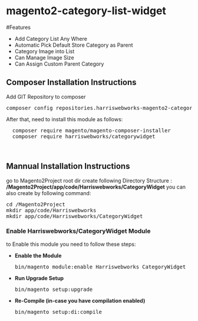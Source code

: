 # magento2-category-list-widget

#Features
<ul>
<li>Add Category List Any Where</li>
<li>Automatic Pick Default Store Category as Parent</li>
<li>Category Image into List</li>
<li>Can Manage Image Size</li>
<li>Can Assign Custom Parent Category</li>
</ul>

<h2>Composer Installation Instructions</h2>
Add GIT Repository to composer
<pre>
composer config repositories.harriswebworks-magento2-category-widget vcs https://github.com/harriswebworks/magento2-category-list-widget/
</pre>

After that, need to install this module as follows:
<pre>
  composer require magento/magento-composer-installer
  composer require harriswebworks/categorywidget
</pre>


<br/>
<h2> Mannual Installation Instructions</h2>
go to Magento2Project root dir 
create following Directory Structure :<br/>
<strong>/Magento2Project/app/code/Harriswebworks/CategoryWidget</strong>
you can also create by following command:
<pre>
cd /Magento2Project
mkdir app/code/Harriswebworks
mkdir app/code/Harriswebworks/CategoryWidget
</pre>



<h3> Enable Harriswebworks/CategoryWidget Module</h3>
to Enable this module you need to follow these steps:

<ul>
<li>
<strong>Enable the Module</strong>
<pre>bin/magento module:enable Harriswebworks_CategoryWidget</pre></li>
<li>
<strong>Run Upgrade Setup</strong>
<pre>bin/magento setup:upgrade</pre></li>
<li>
<strong>Re-Compile (in-case you have compilation enabled)</strong>
	<pre>bin/magento setup:di:compile</pre>
</li>
</ul>

